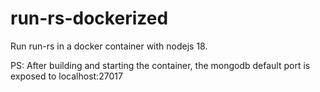 # run-rs-dockerized
Run run-rs in a docker container with nodejs 18.

PS: After building and starting the container, the mongodb default port is exposed to localhost:27017
